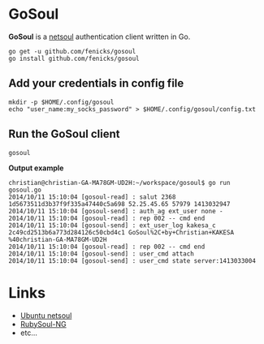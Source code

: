 # GoSoul

**GoSoul** is a [netsoul](https://doc.ubuntu-fr.org/netsoul) authentication client written in Go.

    go get -u github.com/fenicks/gosoul
    go install github.com/fenicks/gosoul

## Add your credentials in config file

    mkdir -p $HOME/.config/gosoul
    echo "user_name:my_socks_password" > $HOME/.config/gosoul/config.txt

## Run the GoSoul client

    gosoul

**Output example**

    christian@christian-GA-MA78GM-UD2H:~/workspace/gosoul$ go run gosoul.go 
    2014/10/11 15:10:04 [gosoul-read] : salut 2368 1d5673511d3b37f9f335a47440c5a698 52.25.45.65 57979 1413032947
    2014/10/11 15:10:04 [gosoul-send] : auth_ag ext_user none -
    2014/10/11 15:10:04 [gosoul-read] : rep 002 -- cmd end
    2014/10/11 15:10:04 [gosoul-send] : ext_user_log kakesa_c 2c49cd2513b6a773d284126c50cbd4c1 GoSoul%2C+by+Christian+KAKESA %40christian-GA-MA78GM-UD2H
    2014/10/11 15:10:04 [gosoul-read] : rep 002 -- cmd end
    2014/10/11 15:10:04 [gosoul-send] : user_cmd attach
    2014/10/11 15:10:04 [gosoul-send] : user_cmd state server:1413033004

# Links
 *   [Ubuntu netsoul](http://doc.ubuntu-fr.org/netsoul)
 *   [RubySoul-NG](https://github.com/fenicks/rubysoul-ng/)
 *   etc...
